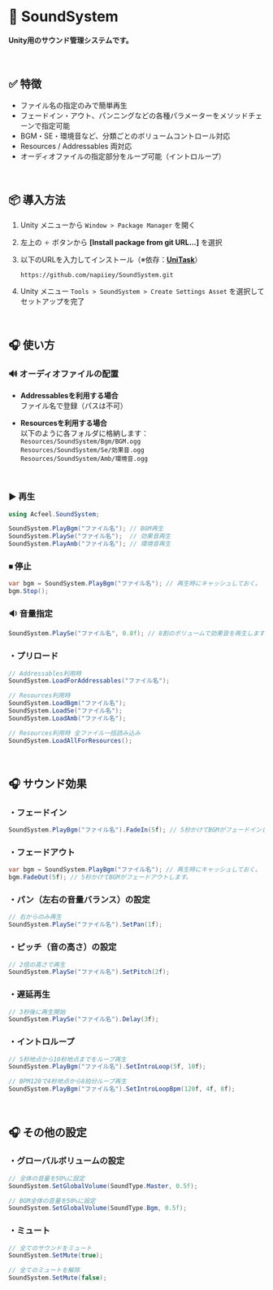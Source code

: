 # 🎵 SoundSystem

**Unity用のサウンド管理システムです。**


&nbsp;
## ✅ 特徴

- ファイル名の指定のみで簡単再生  
- フェードイン・アウト、パンニングなどの各種パラメーターをメソッドチェーンで指定可能  
- BGM・SE・環境音など、分類ごとのボリュームコントロール対応  
- Resources / Addressables 両対応
- オーディオファイルの指定部分をループ可能（イントロループ）


&nbsp;
## 📦 導入方法

1. Unity メニューから `Window > Package Manager` を開く  
2. 左上の `＋` ボタンから **[Install package from git URL...]** を選択  
3. 以下のURLを入力してインストール（※依存：**[UniTask](https://github.com/Cysharp/UniTask)**）  

    ```
    https://github.com/napiiey/SoundSystem.git
    ```

4. Unity メニュー `Tools > SoundSystem > Create Settings Asset` を選択してセットアップを完了


&nbsp;
## 🎧 使い方

### 🔊 オーディオファイルの配置

- **Addressablesを利用する場合**  
  ファイル名で登録（パスは不可）

- **Resourcesを利用する場合**  
  以下のように各フォルダに格納します：  
  `Resources/SoundSystem/Bgm/BGM.ogg`  
  `Resources/SoundSystem/Se/効果音.ogg`  
  `Resources/SoundSystem/Amb/環境音.ogg`  


&nbsp;
### ▶️ 再生

```csharp
using Acfeel.SoundSystem;
```
```csharp
SoundSystem.PlayBgm("ファイル名"); // BGM再生  
SoundSystem.PlaySe("ファイル名");  // 効果音再生  
SoundSystem.PlayAmb("ファイル名"); // 環境音再生
```

### ⏹ 停止
```csharp
var bgm = SoundSystem.PlayBgm("ファイル名"); // 再生時にキャッシュしておく。
bgm.Stop();
```

### 🔉 音量指定
```csharp
SoundSystem.PlaySe("ファイル名", 0.8f); // 8割のボリュームで効果音を再生します。
```

### ・プリロード
```csharp
// Addressables利用時
SoundSystem.LoadForAddressables("ファイル名");

// Resources利用時
SoundSystem.LoadBgm("ファイル名");
SoundSystem.LoadSe("ファイル名");
SoundSystem.LoadAmb("ファイル名");

// Resources利用時 全ファイル一括読み込み
SoundSystem.LoadAllForResources();
```

&nbsp;
## 🎧 サウンド効果

### ・フェードイン
```csharp
SoundSystem.PlayBgm("ファイル名").FadeIn(5f); // 5秒かけてBGMがフェードインします。
```

### ・フェードアウト
```csharp
var bgm = SoundSystem.PlayBgm("ファイル名"); // 再生時にキャッシュしておく。
bgm.FadeOut(5f); // 5秒かけてBGMがフェードアウトします。
```

### ・パン（左右の音量バランス）の設定
```csharp
// 右からのみ再生
SoundSystem.PlaySe("ファイル名").SetPan(1f);
```

### ・ピッチ（音の高さ）の設定
```csharp
// 2倍の高さで再生
SoundSystem.PlaySe("ファイル名").SetPitch(2f);
```

### ・遅延再生
```csharp
// 3秒後に再生開始
SoundSystem.PlaySe("ファイル名").Delay(3f);
```

### ・イントロループ
```csharp
// 5秒地点から10秒地点までをループ再生
SoundSystem.PlayBgm("ファイル名").SetIntroLoop(5f, 10f);

// BPM120で4秒地点から8拍分ループ再生
SoundSystem.PlayBgm("ファイル名").SetIntroLoopBpm(120f, 4f, 8f);
```

&nbsp;
## 🎧 その他の設定

### ・グローバルボリュームの設定
```csharp
// 全体の音量を50%に設定
SoundSystem.SetGlobalVolume(SoundType.Master, 0.5f);

// BGM全体の音量を50%に設定
SoundSystem.SetGlobalVolume(SoundType.Bgm, 0.5f);
```

### ・ミュート
```csharp
// 全てのサウンドをミュート
SoundSystem.SetMute(true);

// 全てのミュートを解除
SoundSystem.SetMute(false);
```

